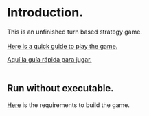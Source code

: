 # Introduction.

This is an unfinished turn based strategy game.
<br>
<br>
[Here is a quick guide to play the game.](Quick_Guide.md)

[Aquí la guía rápida para jugar.](Guía_rápida.md)
<br>
<br>

## Run without executable.

[Here](https://github.com/aefren/dark-fantasy/blob/master/Readme.txt) is the requirements to build the game.